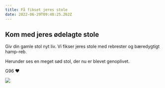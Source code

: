 ```yaml
---
title: Få fikset jeres stole
date: 2022-06-29T09:48:25.262Z
---
```


## Kom med jeres ødelagte stole

Giv din gamle stol nyt liv. Vi fikser jeres stole med rebrester og bæredygtigt hamp-reb. 

Herunder ses en meget sød stol, der nu er blevet genoplivet. 

G96 ❤️

![](img_20220629_114808.jpg)
